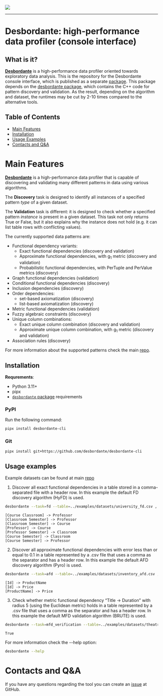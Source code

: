 <p>
   <img src="https://github.com/Mstrutov/Desbordante/assets/88928096/d687809b-5a3b-420e-a192-a1a2b6697b2a"/>
</p>

---

# Desbordante: high-performance data profiler (console interface)

## What is it?

[**Desbordante**](https://github.com/Desbordante/desbordante-core) is a high-performance data profiler oriented towards exploratory data analysis. This is the repository for the Desbordante console interface, which is published as a separate [package](https://pypi.org/project/desbordante-cli/). This package depends on the [desbordante package](https://pypi.org/project/desbordante/), which contains the C++ code for pattern discovery and validation. As the result, depending on the algorithm and dataset, the runtimes may be cut by 2-10 times compared to the alternative tools.

## Table of Contents

- [Main Features](#main-features)
- [Installation](#installation)
- [Usage Examples](#usage-examples)
- [Contacts and Q&A](#contacts-and-qa)

# Main Features

[**Desbordante**](https://github.com/Desbordante/desbordante-core) is a high-performance data profiler that is capable of discovering and validating many different patterns in data using various algorithms. 

The **Discovery** task is designed to identify all instances of a specified pattern *type* of a given dataset.

The **Validation** task is different: it is designed to check whether a specified pattern *instance* is present in a given dataset. This task not only returns True or False, but it also explains why the instance does not hold (e.g. it can list table rows with conflicting values).

The currently supported data patterns are:
* Functional dependency variants:
    - Exact functional dependencies (discovery and validation)
    - Approximate functional dependencies, with g<sub>1</sub> metric (discovery and validation)
    - Probabilistic functional dependencies, with PerTuple and PerValue metrics (discovery)
* Graph functional dependencies (validation)
* Conditional functional dependencies (discovery)
* Inclusion dependencies (discovery)
* Order dependencies:
   - set-based axiomatization (discovery)
   - list-based axiomatization (discovery)
* Metric functional dependencies (validation)
* Fuzzy algebraic constraints (discovery)
* Unique column combinations:
   - Exact unique column combination (discovery and validation)
   - Approximate unique column combination, with g<sub>1</sub> metric (discovery and validation)
* Association rules (discovery)

For more information about the supported patterns check the main [repo](https://github.com/Desbordante/desbordante-core).

## Installation

**Requrements**:
* Python 3.11+
* pipx
* [`desbordante` package](https://pypi.org/project/desbordante/) requirements

### PyPI
Run the following command:
```sh
pipx install desbordante-cli
```
### Git
```sh
pipx install git+https://github.com/desbordante/desbordante-cli
```

## Usage examples
Example datasets can be found at main [repo](https://github.com/Desbordante/desbordante-core)

1) Discover all exact functional dependencies in a table stored in a comma-separated file with a header row. In this example the default FD discovery algorithm (HyFD) is used.

```sh
desbordante --task=fd --table=../examples/datasets/university_fd.csv , True
```

```text
[Course Classroom] -> Professor
[Classroom Semester] -> Professor
[Classroom Semester] -> Course
[Professor] -> Course
[Professor Semester] -> Classroom
[Course Semester] -> Classroom
[Course Semester] -> Professor
```

2) Discover all approximate functional dependencies with error less than or equal to 0.1 in a table represented by a .csv file that uses a comma as the separator and has a header row. In this example the default AFD discovery algorithm (Pyro) is used.

```sh
desbordante --task=afd --table=../examples/datasets/inventory_afd.csv , True --error=0.1
```

```text
[Id] -> ProductName
[Id] -> Price
[ProductName] -> Price
```

3) Check whether metric functional dependency “Title -> Duration” with radius 5 (using the Euclidean metric) holds in a table represented by a .csv file that uses a comma as the separator and has a header row. In this example the default MFD validation algorithm (BRUTE) is used.

```sh
desbordante --task=mfd_verification --table=../examples/datasets/theatres_mfd.csv , True --lhs_indices=0 --rhs_indices=2 --metric=euclidean --parameter=5
```

```text
True
```

For more information check the --help option:
```sh
desbordante --help
```

# Contacts and Q&A

If you have any questions regarding the tool you can create an [issue](https://github.com/Desbordante/desbordante-cli/issues) at GitHub.
